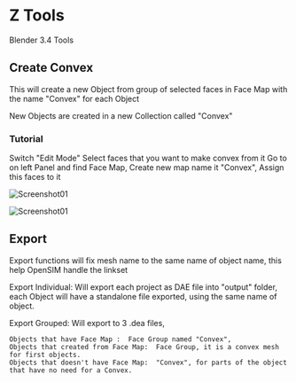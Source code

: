 # Z Tools

Blender 3.4 Tools

## Create Convex

This will create a new Object from group of selected faces in Face Map with the name "Convex" for each Object

New Objects are created in a  new Collection called "Convex"

### Tutorial
Switch "Edit Mode"
Select faces that you want to make convex from it
Go to on left Panel and find Face Map, Create new map name it "Convex", Assign this faces to it

![Screenshot01](https://i.imgur.com/YsH6CPi.png)

![Screenshot01](https://i.imgur.com/UDmglQK.png)

## Export

Export functions will fix mesh name to the same name of object name, this help OpenSIM handle the linkset

Export Individual: Will export each project as DAE file into "output" folder, each Object will have a standalone file exported, using the same name of object.

Export Grouped: Will export to 3 .dea files,

    Objects that have Face Map :  Face Group named "Convex",
    Objects that created from Face Map:  Face Group, it is a convex mesh for first objects.
    Objects that doesn't have Face Map:  "Convex", for parts of the object that have no need for a Convex.
